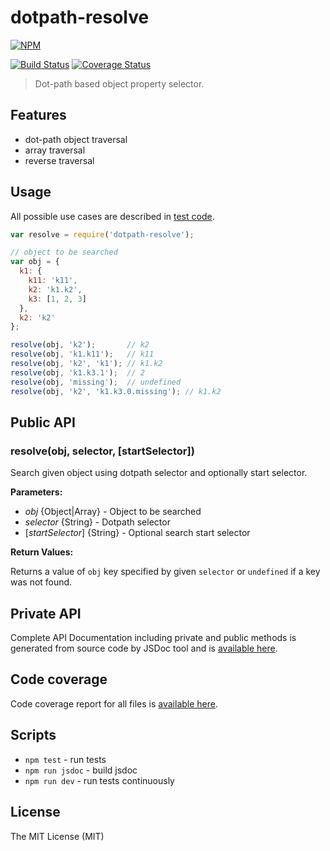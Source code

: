 # dotpath-resolve

[![NPM](https://nodei.co/npm/dotpath-resolve.png)](https://nodei.co/npm/dotpath-resolve/)

[![Build Status](https://travis-ci.org/tsertkov/dotpath-resolve.svg?branch=master)](https://travis-ci.org/tsertkov/dotpath-resolve)
[![Coverage Status](https://img.shields.io/coveralls/tsertkov/dotpath-resolve.svg)](https://coveralls.io/r/tsertkov/dotpath-resolve?branch=master)

> Dot-path based object property selector.

## Features

- dot-path object traversal
- array traversal
- reverse traversal

## Usage

All possible use cases are described in [test code](https://github.com/tsertkov/dotpath-resolve/blob/master/test/resolve.js).

```javascript
var resolve = require('dotpath-resolve');

// object to be searched
var obj = {
  k1: {
    k11: 'k11',
    k2: 'k1.k2',
    k3: [1, 2, 3]
  },
  k2: 'k2'
};

resolve(obj, 'k2');       // k2
resolve(obj, 'k1.k11');   // k11
resolve(obj, 'k2', 'k1'); // k1.k2
resolve(obj, 'k1.k3.1');  // 2
resolve(obj, 'missing');  // undefined
resolve(obj, 'k2', 'k1.k3.0.missing'); // k1.k2
```

## Public API

### resolve(obj, selector, [startSelector])

Search given object using dotpath selector and optionally start selector.

**Parameters:**

- *obj* {Object|Array} - Object to be searched
- *selector* {String} - Dotpath selector
- [*startSelector*] {String} - Optional search start selector

**Return Values:**

Returns a value of `obj` key specified by given `selector` or `undefined` if a key was not found.

## Private API

Complete API Documentation including private and public methods is generated from source code by JSDoc tool and is [available here](https://s3.eu-central-1.amazonaws.com/tsertkov-artifacts/dotpath-resolve/master/jsdoc/index.html).

## Code coverage

Code coverage report for all files is [available here](https://s3.eu-central-1.amazonaws.com/tsertkov-artifacts/dotpath-resolve/master/coverage/lcov-report/index.html).

## Scripts

- `npm test` - run tests
- `npm run jsdoc` - build jsdoc
- `npm run dev` - run tests continuously

## License

The MIT License (MIT)
